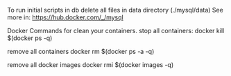 To run initial scripts in db delete all files in data directory (./mysql/data)
See more in: https://hub.docker.com/_/mysql

Docker Commands for clean your containers.
stop all containers:
    docker kill $(docker ps -q)

remove all containers
    docker rm $(docker ps -a -q)

remove all docker images
    docker rmi $(docker images -q)